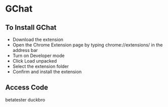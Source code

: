 # GChat

## To Install GChat

- Download the extension
- Open the Chrome Extension page by typing chrome://extensions/ in the address bar
- Turn on Developer mode
- Click Load unpacked
- Select the extension folder
- Confirm and install the extension


## Access Code

betatester
duckbro
